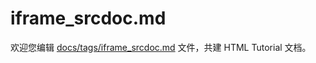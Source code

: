 iframe_srcdoc.md
===

欢迎您编辑 <a target="__blank" href="https://github.com/jaywcjlove/html-tutorial/blob/master/docs/tags/iframe_srcdoc.md">docs/tags/iframe_srcdoc.md</a> 文件，共建 HTML Tutorial 文档。